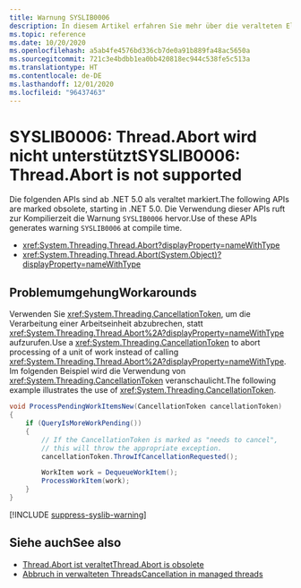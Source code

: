 ```yaml
---
title: Warnung SYSLIB0006
description: In diesem Artikel erfahren Sie mehr über die veralteten Elemente, die zur Kompilierzeit die Warnung SYSLIB0006 generieren.
ms.topic: reference
ms.date: 10/20/2020
ms.openlocfilehash: a5ab4fe4576bd336cb7de0a91b889fa48ac5650a
ms.sourcegitcommit: 721c3e4bdbb1ea0bb420818ec944c538fe5c513a
ms.translationtype: HT
ms.contentlocale: de-DE
ms.lasthandoff: 12/01/2020
ms.locfileid: "96437463"
---
```

# <a name="syslib0006-threadabort-is-not-supported"></a><span data-ttu-id="f9771-103">SYSLIB0006: Thread.Abort wird nicht unterstützt</span><span class="sxs-lookup"><span data-stu-id="f9771-103">SYSLIB0006: Thread.Abort is not supported</span></span>

<span data-ttu-id="f9771-104">Die folgenden APIs sind ab .NET 5.0 als veraltet markiert.</span><span class="sxs-lookup"><span data-stu-id="f9771-104">The following APIs are marked obsolete, starting in .NET 5.0.</span></span> <span data-ttu-id="f9771-105">Die Verwendung dieser APIs ruft zur Kompilierzeit die Warnung `SYSLIB0006` hervor.</span><span class="sxs-lookup"><span data-stu-id="f9771-105">Use of these APIs generates warning `SYSLIB0006` at compile time.</span></span>

- <xref:System.Threading.Thread.Abort?displayProperty=nameWithType>
- <xref:System.Threading.Thread.Abort(System.Object)?displayProperty=nameWithType>

## <a name="workarounds"></a><span data-ttu-id="f9771-106">Problemumgehung</span><span class="sxs-lookup"><span data-stu-id="f9771-106">Workarounds</span></span>

<span data-ttu-id="f9771-107">Verwenden Sie <xref:System.Threading.CancellationToken>, um die Verarbeitung einer Arbeitseinheit abzubrechen, statt <xref:System.Threading.Thread.Abort%2A?displayProperty=nameWithType> aufzurufen.</span><span class="sxs-lookup"><span data-stu-id="f9771-107">Use a <xref:System.Threading.CancellationToken> to abort processing of a unit of work instead of calling <xref:System.Threading.Thread.Abort%2A?displayProperty=nameWithType>.</span></span> <span data-ttu-id="f9771-108">Im folgenden Beispiel wird die Verwendung von <xref:System.Threading.CancellationToken> veranschaulicht.</span><span class="sxs-lookup"><span data-stu-id="f9771-108">The following example illustrates the use of <xref:System.Threading.CancellationToken>.</span></span>

```csharp
void ProcessPendingWorkItemsNew(CancellationToken cancellationToken)
{
    if (QueryIsMoreWorkPending())
    {
        // If the CancellationToken is marked as "needs to cancel",
        // this will throw the appropriate exception.
        cancellationToken.ThrowIfCancellationRequested();

        WorkItem work = DequeueWorkItem();
        ProcessWorkItem(work);
    }
}
```

[!INCLUDE [suppress-syslib-warning](../../../includes/suppress-syslib-warning.md)]

## <a name="see-also"></a><span data-ttu-id="f9771-109">Siehe auch</span><span class="sxs-lookup"><span data-stu-id="f9771-109">See also</span></span>

- [<span data-ttu-id="f9771-110">Thread.Abort ist veraltet</span><span class="sxs-lookup"><span data-stu-id="f9771-110">Thread.Abort is obsolete</span></span>](core-libraries/5.0/thread-abort-obsolete.md)
- [<span data-ttu-id="f9771-111">Abbruch in verwalteten Threads</span><span class="sxs-lookup"><span data-stu-id="f9771-111">Cancellation in managed threads</span></span>](../../standard/threading/cancellation-in-managed-threads.md)
